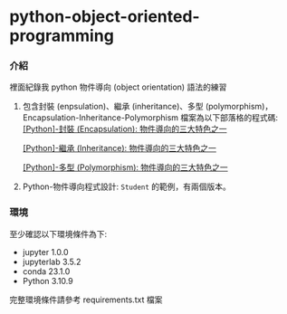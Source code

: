 # python-object-oriented-programming

### 介紹
裡面紀錄我 python 物件導向 (object orientation) 語法的練習
1. 包含封裝 (enpsulation)、繼承 (inheritance)、多型 (polymorphism)，Encapsulation-Inheritance-Polymorphism 檔案為以下部落格的程式碼:
   [[Python]-封裝 (Encapsulation): 物件導向的三大特色之一](https://medium.com/@leo122196/python-%E5%B0%81%E8%A3%9D-encapsulation-%E7%89%A9%E4%BB%B6%E5%B0%8E%E5%90%91%E7%9A%84%E4%B8%89%E5%A4%A7%E7%89%B9%E8%89%B2%E4%B9%8B%E4%B8%80-9196f8aa4ef6)

   [[Python]-繼承 (Inheritance): 物件導向的三大特色之一](https://medium.com/@leo122196/python-%E7%B9%BC%E6%89%BF-inheritance-%E7%89%A9%E4%BB%B6%E5%B0%8E%E5%90%91%E7%9A%84%E4%B8%89%E5%A4%A7%E7%89%B9%E8%89%B2%E4%B9%8B%E4%B8%80-433891ad8423)

   [[Python]-多型 (Polymorphism): 物件導向的三大特色之一](https://medium.com/@leo122196/python-%E5%A4%9A%E5%9E%8B-polymorphism-%E7%89%A9%E4%BB%B6%E5%B0%8E%E5%90%91%E7%9A%84%E4%B8%89%E5%A4%A7%E7%89%B9%E8%89%B2%E4%B9%8B%E4%B8%80-a125f3647e6d)

3. Python-物件導向程式設計: `Student` 的範例，有兩個版本。


### 環境
至少確認以下環境條件為下:

- jupyter 1.0.0
- jupyterlab 3.5.2
- conda 23.1.0
- Python 3.10.9

完整環境條件請參考 requirements.txt 檔案
